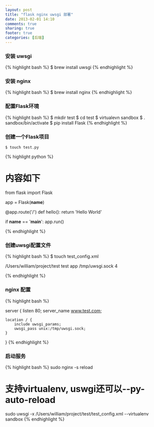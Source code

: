 ```yaml
---
layout: post
title: "flask nginx uwsgi 部署"
date: 2013-02-01 14:10
comments: true
sharing: true
footer: true
categories: [后端]
---
```


### 安装 uwsgi

{% highlight bash %}
$ brew install uwsgi
{% endhighlight %}

### 安装 nginx

{% highlight bash %}
$ brew install nginx 
{% endhighlight %}

### 配置Flask环境

{% highlight bash %}
$ mkdir test
$ cd test
$ virtualevn sandbox
$ . sandbox/bin/activate
$ pip install Flask
{% endhighlight %}

<!-- more -->

### 创建一个Flask项目

    $ touch test.py

{% highlight python %}
# 内容如下

from flask import Flask

app = Flask(__name__)

@app.route('/')
def hello():
    return 'Hello World'

if __name__ == '__main__':
    app.run()

{% endhighlight %}

### 创建uwsgi配置文件

{% highlight bash %}
$ touch test_config.xml

<uwsgi>
    <pythonpath>/Users/william/project/test</pythonpath>
    <module>test</module>
    <callable>app</callable>
    <socket>/tmp/uwsgi.sock</socket>
    <master/>
    <processes>4</processes>
    <memory-report/>
</uwsgi>

{% endhighlight %}

### nginx 配置

{% highlight bash %}

server {
    listen 80;
    server_name www.test.com;

    location / {
        include uwsgi_params;
        uwsgi_pass unix:/tmp/uwsgi.sock; 
    }
}
{% endhighlight %}

### 启动服务

{% highlight bash %}
sudo nginx -s reload

# 支持virtualenv, uswgi还可以--py-auto-reload
sudo uwsgi -x /Users/william/project/test/test_config.xml --virtualenv sandbox 
{% endhighlight %}

